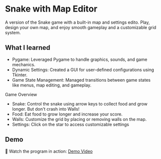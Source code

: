 # Snake with Map Editor

A version of the Snake game with a built-in map and settings edito. Play, design your own map, and enjoy smooth gameplay and a customizable grid system.

## What I learned
- Pygame: Leveraged Pygame to handle graphics, sounds, and game mechanics.
- Dynamic Settings: Created a GUI for user-defined configurations using Tkinter.
- Game State Management: Managed transitions between game states like menus, map editing, and gameplay.

Game Overview
- Snake: Control the snake using arrow keys to collect food and grow longer. But don't crash into Walls!
- Food: Eat food to grow longer and increase your score.
- Walls: Customize the grid by placing or removing walls on the map.
- Settings: Click on the star to access customizable settings

## Demo
🎥 Watch the program in action: [Demo Video](https://youtu.be/QVe7oSl8iUw)
